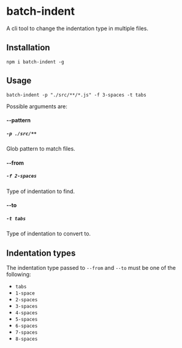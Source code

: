 # batch-indent

A cli tool to change the indentation type in multiple files.

## Installation

`npm i batch-indent -g`

## Usage

`batch-indent -p "./src/**/*.js" -f 3-spaces -t tabs`

Possible arguments are:

#### --pattern 
##### `-p ./src/**` 
Glob pattern to match files.

#### --from 
##### `-f 2-spaces` 
Type of indentation to find.

#### --to 
##### `-t tabs` 
Type of indentation to convert to.

## Indentation types

The indentation type passed to `--from` and `--to` must be one of the following:

* `tabs`
* `1-space`
* `2-spaces`
* `3-spaces`
* `4-spaces`
* `5-spaces`
* `6-spaces`
* `7-spaces`
* `8-spaces`